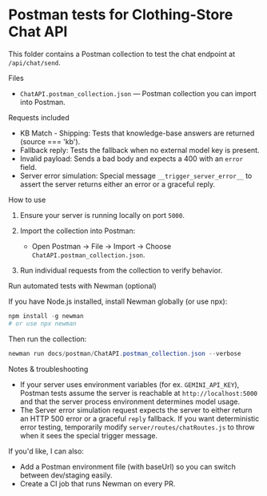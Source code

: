 # Postman tests for Clothing-Store Chat API

This folder contains a Postman collection to test the chat endpoint at `/api/chat/send`.

Files
- `ChatAPI.postman_collection.json` — Postman collection you can import into Postman.

Requests included
- KB Match - Shipping: Tests that knowledge-base answers are returned (source === 'kb').
- Fallback reply: Tests the fallback when no external model key is present.
- Invalid payload: Sends a bad body and expects a 400 with an `error` field.
- Server error simulation: Special message `__trigger_server_error__` to assert the server returns either an error or a graceful reply.

How to use

1. Ensure your server is running locally on port `5000`.

2. Import the collection into Postman:

   - Open Postman → File → Import → Choose `ChatAPI.postman_collection.json`.

3. Run individual requests from the collection to verify behavior.

Run automated tests with Newman (optional)

If you have Node.js installed, install Newman globally (or use npx):

```powershell
npm install -g newman
# or use npx newman
```

Then run the collection:

```powershell
newman run docs/postman/ChatAPI.postman_collection.json --verbose
```

Notes & troubleshooting
- If your server uses environment variables (for ex. `GEMINI_API_KEY`), Postman tests assume the server is reachable at `http://localhost:5000` and that the server process environment determines model usage.
- The Server error simulation request expects the server to either return an HTTP 500 error or a graceful `reply` fallback. If you want deterministic error testing, temporarily modify `server/routes/chatRoutes.js` to throw when it sees the special trigger message.

If you'd like, I can also:
- Add a Postman environment file (with baseUrl) so you can switch between dev/staging easily.
- Create a CI job that runs Newman on every PR.
